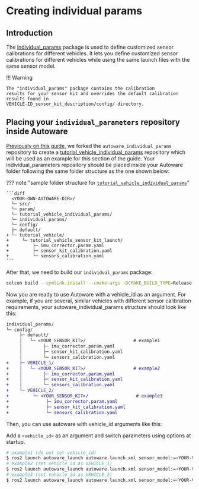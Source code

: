 # Creating individual params

## Introduction

The [individual_params](https://github.com/autowarefoundation/autoware_individual_params) package is used
to define customized sensor calibrations for different vehicles.
It lets
you define customized sensor calibrations for different vehicles
while using the same launch files with the same sensor model.

!!! Warning

    The "individual_params" package contains the calibration
    results for your sensor kit and overrides the default calibration results found in
    VEHICLE-ID_sensor_kit_description/config/ directory.

## Placing your `individual_parameters` repository inside Autoware

[Previously on this guide](../../creating-your-autoware-repositories/index.md),
we forked the `autoware_individual_params` repository
to create a [tutorial_vehicle_individual_params](https://github.com/leo-drive/tutorial_vehicle_individual_params) repository
which will be used as an example for this section of the guide.
Your individual_parameters repository should be placed inside your Autoware folder following the same folder structure as the one shown below:

??? note "sample folder structure for [`tutorial_vehicle_individual_params`](https://github.com/leo-drive/tutorial_vehicle_individual_params)"

    ```diff
      <YOUR-OWN-AUTOWARE-DIR>/
      └─ src/
      └─ param/
      └─ tutorial_vehicle_individual_params/
      └─ individual_params/
      └─ config/
      ├─ default/
    + └─ tutorial_vehicle/
    +     └─ tutorial_vehicle_sensor_kit_launch/
    +         ├─ imu_corrector.param.yaml
    +         ├─ sensor_kit_calibration.yaml
    +         └─ sensors_calibration.yaml
    ```

After that, we need to build our `individual_params` package:

```bash
colcon build --symlink-install --cmake-args -DCMAKE_BUILD_TYPE=Release --packages-up-to individual_params
```

Now you are ready to use Autoware with a vehicle_id as an argument.
For example, if you are several, similar vehicles with different sensor calibration requirements,
your autoware_individual_params structure should look like this:

```diff
individual_params/
└─ config/
     ├─ default/
     │   └─ <YOUR_SENSOR_KIT>/                  # example1
     │        ├─ imu_corrector.param.yaml
     │        ├─ sensor_kit_calibration.yaml
     │        └─ sensors_calibration.yaml
+    ├─ VEHICLE_1/
+    │   └─ <YOUR_SENSOR_KIT>/                  # example2
+    │        ├─ imu_corrector.param.yaml
+    │        ├─ sensor_kit_calibration.yaml
+    │        └─ sensors_calibration.yaml
+    └─ VEHICLE_2/
+         └─ <YOUR_SENSOR_KIT>/                  # example3
+              ├─ imu_corrector.param.yaml
+              ├─ sensor_kit_calibration.yaml
+              └─ sensors_calibration.yaml
```

Then, you can use autoware with vehicle_id arguments like this:

Add a `<vehicle_id>` as an argument and switch parameters using options at startup.

```bash
# example1 (do not set vehicle_id)
$ ros2 launch autoware_launch autoware.launch.xml sensor_model:=<YOUR-VEHICLE-NAME>_sensor_kit vehicle_model:=<YOUR-VEHICLE-NAME>_vehicle
# example2 (set vehicle_id as VEHICLE_1)
$ ros2 launch autoware_launch autoware.launch.xml sensor_model:=<YOUR-VEHICLE-NAME>_sensor_kit vehicle_model:=<YOUR-VEHICLE-NAME>_vehicle vehicle_id:=VEHICLE_1
# example3 (set vehicle_id as VEHICLE_2)
$ ros2 launch autoware_launch autoware.launch.xml sensor_model:=<YOUR-VEHICLE-NAME>_sensor_kit vehicle_model:=<YOUR-VEHICLE-NAME>_vehicle vehicle_id:=VEHICLE_2
```
